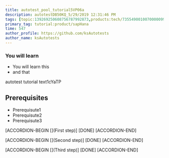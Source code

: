 ```yaml
---
title: autotest_pool_tutorial5VP06a
description: autotestDB50KQ_5/29/2019 12:31:46 PM
tags: [topic:139269250608756787992873,products:tech/73554900100700000996,tutorial:experience/advanced]
primary_tag: tutorial:product/sapHana
time: 547
author_profile: https://github.com/ksAutotests
author_name: ksAutotests
---
```

### You will learn
- You will learn this
- and that

autotest tutorial text1cYaTP

## Prerequisites
- Prerequisute1
- Prerequisute2
- Prerequisute3

[ACCORDION-BEGIN [](First step)]
[DONE]
[ACCORDION-END]

[ACCORDION-BEGIN [](Second step)]
[DONE]
[ACCORDION-END]

[ACCORDION-BEGIN [](Third step)]
[DONE]
[ACCORDION-END]

